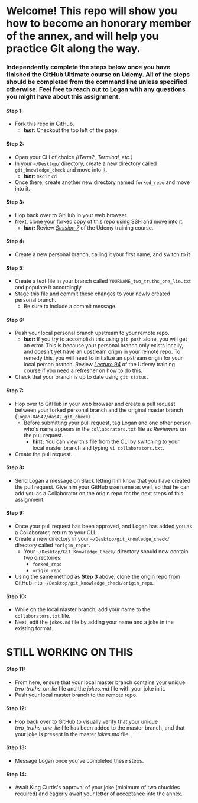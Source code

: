 # Welcome! This repo will show you how to become an honorary member of the annex, and will help you practice Git along the way.
### Independently complete the steps below once you have finished the GitHub Ultimate course on Udemy. All of the steps should be completed from the command line unless specified otherwise. Feel free to reach out to Logan with any questions you might have about this assignment.

#### Step 1:
  * Fork this repo in GitHub.
    * _***hint:***_ Checkout the top left of the page.

#### Step 2:
  * Open your CLI of choice _(iTerm2, Terminal, etc.)_
  * In your `~/Desktop/` directory, create a new directory called `git_knowledge_check` and move into it.
      * _**hint:**_ `mkdir` `cd`
  * Once there, create another new directory named `forked_repo` and move into it.
      
#### Step 3:
  * Hop back over to GitHub in your web browser.
  * Next, clone your forked copy of this repo using SSH and move into it.
    * _**hint:**_ Review _[Session 7](https://das42.udemy.com/github-ultimate/learn/lecture/4731854#content)_ of the Udemy training course.

#### Step 4:
  * Create a new personal branch, calling it your first name, and switch to it
  
#### Step 5:
  * Create a text file in your branch called `YOURNAME_two_truths_one_lie.txt` and populate it accordingly.
  * Stage this file and commit these changes to your newly created personal branch.
    * Be sure to include a commit message.

#### Step 6:
  * Push your local personal branch upstream to your remote repo.
    * _**hint:**_ If you try to accomplish this using `git push` alone, you will get an error. This is because your personal branch only exists locally, and doesn't yet have an upstream origin in your remote repo. To remedy this, you will need to initialize an upstream origin for your local person branch. Review _[Lecture 94](https://das42.udemy.com/github-ultimate/learn/lecture/4732118#overview)_ of the Udemy training course if you need a refresher on how to do this.
  * Check that your branch is up to date using `git status`.

#### Step 7:
  * Hop over to GitHub in your web browser and create a pull request between your forked personal branch and the original master branch (`logan-DAS42/das42_git_check`).
    * Before submitting your pull request, tag Logan and one other person who's name appears in the `collaborators.txt` file as *Reviewers* on the pull request.
      * __**hint:**__ You can view this file from the CLI by switching to your local master branch and typing `vi collaborators.txt`.
  * Create the pull request.
  
#### Step 8:
  * Send Logan a message on Slack letting him know that you have created the pull request. Give him your GitHub username as well, so that he can add you as a Collaborator on the origin repo for the next steps of this assignment.

#### Step 9:
  * Once your pull request has been approved, and Logan has added you as a Collaborator, return to your CLI.
  * Create a new directory in your `~/Desktop/git_knowledge_check/` directory called `"origin_repo"`.
    * Your `~/Desktop/Git_Knowledge_Check/` directory should now contain two directories:
      * `forked_repo`
      * `origin_repo`
  * Using the same method as **Step 3** above, clone the origin repo from GitHub into `~/Desktop/git_knowledge_check/origin_repo`.

#### Step 10:
  * While on the local master branch, add your name to the `collaborators.txt` file.
  * Next, edit the `jokes.md` file by adding your name and a joke in the existing format.
  
  
# STILL WORKING ON THIS

#### Step 11:
  * From here, ensure that your local master branch contains your unique _two_truths_on_lie_ file and the _jokes.md_ file with your joke in it.
  * Push your local master branch to the remote repo.

#### Step 12:
  * Hop back over to GitHub to visually verify that your unique _two_truths_one_lie_ file has been added to the master branch, and that your joke is present in the master _jokes.md_ file. 

#### Step 13:
  * Message Logan once you've completed these steps.

#### Step 14:
  * Await King Curtis's approval of your joke (minimum of two chuckles required) and eagerly await your letter of acceptance into the annex. 
